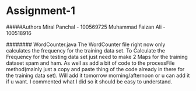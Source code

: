 # Assignment-1

#####Authors
Miral Panchal - 100569725
Muhammad Faizan Ali - 100518916




######## WordCounter.java
The WordCounter file right now only calculates the frequency for the training data set. To Calculate the Frequency for the testing data set just need to 
make 2 Maps for the training dataset spam and ham. As well as add a bit of code to the processFile method(mainly just a copy and paste thing of the code already
in there for the training data set). Will add it tomorrow morning/afternoon or u can add it if u want. I commented what I did so it should be easy to understand.
